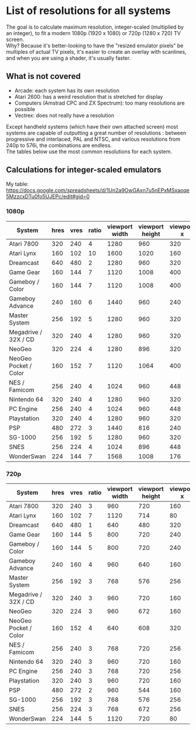 # List of resolutions for all systems

The goal is to calculate maximum resolution, integer-scaled (multiplied by an integer), to fit a modern 1080p (1920 x 1080) or 720p (1280 x 720) TV screen.  
Why? Because it's better-looking to have the "resized emulator pixels" be multiples of actual TV pixels, it's easier to create an overlay with scanlines, and when you are using a shader, it's usually faster.

## What is not covered

- Arcade: each system has its own resolution
- Atari 2600: has a weird resolution that is stretched for display
- Computers (Amstrad CPC and ZX Spectrum): too many resolutions are possible
- Vectrex: does not really have a resolution

Except handheld systems (which have their own attached screen) most systems are capable of outputting a great number of resolutions : between progressive and interlaced, PAL and NTSC, and various resolutions from 240p to 576i, the combinations are endless.  
The tables below use the most common resolutions for each system.

## Calculations for integer-scaled emulators

My table: https://docs.google.com/spreadsheets/d/1Un2a9OwGAxn7u5nEPxMSxaoqe5MzzcxDTu0fo5UJEPc/edit#gid=0

### 1080p

System                | hres | vres | ratio | viewport width | viewport height | viewport x | viewport y
----------------------|------|------|-------|----------------|-----------------|------------|------------
Atari 7800            | 320  | 240  | 4     | 1280           | 960             | 320        | 60
Atari Lynx            | 160  | 102  | 10    | 1600           | 1020            | 160        | 30
Dreamcast             | 640  | 480  | 2     | 1280           | 960             | 320        | 60
Game Gear             | 160  | 144  | 7     | 1120           | 1008            | 400        | 36
Gameboy / Color       | 160  | 144  | 7     | 1120           | 1008            | 400        | 36
Gameboy Advance       | 240  | 160  | 6     | 1440           | 960             | 240        | 60
Master System         | 256  | 192  | 5     | 1280           | 960             | 320        | 60
Megadrive / 32X / CD  | 320  | 240  | 4     | 1280           | 960             | 320        | 60
NeoGeo                | 320  | 224  | 4     | 1280           | 896             | 320        | 92
NeoGeo Pocket / Color | 160  | 152  | 7     | 1120           | 1064            | 400        | 8
NES / Famicom         | 256  | 240  | 4     | 1024           | 960             | 448        | 60
Nintendo 64           | 320  | 240  | 4     | 1280           | 960             | 320        | 60
PC Engine             | 256  | 240  | 4     | 1024           | 960             | 448        | 60
Playstation           | 320  | 240  | 4     | 1280           | 960             | 320        | 60
PSP                   | 480  | 272  | 3     | 1440           | 816             | 240        | 132
SG-1000               | 256  | 192  | 5     | 1280           | 960             | 320        | 60
SNES                  | 256  | 224  | 4     | 1024           | 896             | 448        | 92
WonderSwan            | 224  | 144  | 7     | 1568           | 1008            | 176        | 36

### 720p

System                | hres | vres | ratio | viewport width | viewport height | viewport x | viewport y
----------------------|------|------|-------|----------------|-----------------|------------|------------
Atari 7800            | 320  | 240  | 3     | 960            | 720             | 160        | 0
Atari Lynx            | 160  | 102  | 7     | 1120           | 714             | 80         | 3
Dreamcast             | 640  | 480  | 1     | 640            | 480             | 320        | 120
Game Gear             | 160  | 144  | 5     | 800            | 720             | 240        | 0
Gameboy / Color       | 160  | 144  | 5     | 800            | 720             | 240        | 0
Gameboy Advance       | 240  | 160  | 4     | 960            | 640             | 160        | 40
Master System         | 256  | 192  | 3     | 768            | 576             | 256        | 72
Megadrive / 32X / CD  | 320  | 240  | 3     | 960            | 720             | 160        | 0
NeoGeo                | 320  | 224  | 3     | 960            | 672             | 160        | 24
NeoGeo Pocket / Color | 160  | 152  | 4     | 640            | 608             | 320        | 56
NES / Famicom         | 256  | 240  | 3     | 768            | 720             | 256        | 0
Nintendo 64           | 320  | 240  | 3     | 960            | 720             | 160        | 0
PC Engine             | 256  | 240  | 3     | 768            | 720             | 256        | 0
Playstation           | 320  | 240  | 3     | 960            | 720             | 160        | 0
PSP                   | 480  | 272  | 2     | 960            | 544             | 160        | 88
SG-1000               | 256  | 192  | 3     | 768            | 576             | 256        | 72
SNES                  | 256  | 224  | 3     | 768            | 672             | 256        | 24
WonderSwan            | 224  | 144  | 5     | 1120           | 720             | 80         | 0